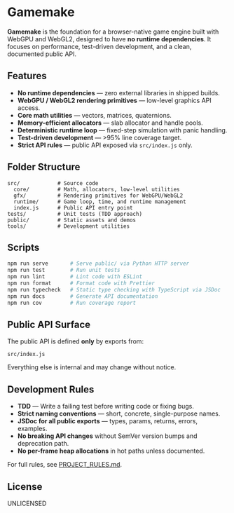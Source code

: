 # Gamemake

**Gamemake** is the foundation for a browser-native game engine built with WebGPU and WebGL2, designed to have **no runtime dependencies**.
It focuses on performance, test-driven development, and a clean, documented public API.

## Features

- **No runtime dependencies** — zero external libraries in shipped builds.
- **WebGPU / WebGL2 rendering primitives** — low-level graphics API access.
- **Core math utilities** — vectors, matrices, quaternions.
- **Memory-efficient allocators** — slab allocator and handle pools.
- **Deterministic runtime loop** — fixed-step simulation with panic handling.
- **Test-driven development** — >95% line coverage target.
- **Strict API rules** — public API exposed via `src/index.js` only.

## Folder Structure

```text
src/            # Source code
  core/         # Math, allocators, low-level utilities
  gfx/          # Rendering primitives for WebGPU/WebGL2
  runtime/      # Game loop, time, and runtime management
  index.js      # Public API entry point
tests/          # Unit tests (TDD approach)
public/         # Static assets and demos
tools/          # Development utilities
```

## Scripts

```bash
npm run serve       # Serve public/ via Python HTTP server
npm run test        # Run unit tests
npm run lint        # Lint code with ESLint
npm run format      # Format code with Prettier
npm run typecheck   # Static type checking with TypeScript via JSDoc
npm run docs        # Generate API documentation
npm run cov         # Run coverage report
```

## Public API Surface

The public API is defined **only** by exports from:

```
src/index.js
```

Everything else is internal and may change without notice.

## Development Rules

- **TDD** — Write a failing test before writing code or fixing bugs.
- **Strict naming conventions** — short, concrete, single-purpose names.
- **JSDoc for all public exports** — types, params, returns, errors, examples.
- **No breaking API changes** without SemVer version bumps and deprecation path.
- **No per-frame heap allocations** in hot paths unless documented.

For full rules, see [PROJECT_RULES.md](PROJECT_RULES.md).

## License

UNLICENSED
